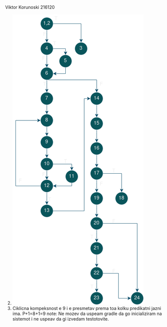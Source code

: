 Viktor Korunoski 216120

2. ![Alt text](CFG_Lab2.png)
3. Ciklicna kompeksnost e 9 i e presmetav prema toa kolku predikatni jazni ima. P+1=8+1=9
note: Ne mozev da uspeam gradle da go inicializiram na sistemot i ne uspeav da gi izvedam 
testotovite. 

